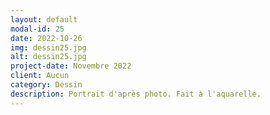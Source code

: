```yaml
---
layout: default
modal-id: 25
date: 2022-10-26
img: dessin25.jpg
alt: dessin25.jpg
project-date: Novembre 2022
client: Aucun
category: Dessin
description: Portrait d'après photo. Fait à l'aquarelle.
---
```

